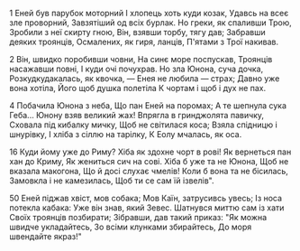 1 Еней був парубок моторний
І хлопець хоть куди козак,
Удавсь на всеє зле проворний,
Завзятіший од всіх бурлак.
Но греки, як спаливши Трою,
Зробили з неї скирту гною,
Він, взявши торбу, тягу дав;
Забравши деяких троянців,
Осмалених, як гиря, ланців,
П'ятами з Трої накивав.

2 Він, швидко поробивши човни,
На синє море поспускав,
Троянців насажавши повні,
І куди очі почухрав.
Но зла Юнона, суча дочка,
Розкудкудакалась, як квочка, —
Енея не любила — страх;
Давно уже вона хотіла,
Його щоб душка полетіла
К чортам і щоб і дух не пах.

4 Побачила Юнона з неба,
Що пан Еней на поромах;
А те шепнула сука Геба...
Юнону взяв великий жах!
Впрягла в гринджолята павичку,
Сховала під кибалку мичку,
Щоб не світилася коса;
Взяла спідницю і шнурівку,
І хліба з сіллю на тарілку,
К Еолу мчалась, як оса.

16 Куди йому уже до Риму?
Хіба як здохне чорт в рові!
Як вернеться пан хан до Криму,
Як жениться сич на сові.
Хіба б уже та не Юнона,
Щоб не вказала макогона,
Що й досі слухає чмелів!
Коли б вона та не бісилась,
Замовкла і не камезилась,
Щоб ти се сам їй ізвелів".

50 Еней піджав хвіст, мов собака;
Мов Каїн, затрусивсь увесь;
Із носа потекла кабака:
Уже він знав, який Зевес.
Шатнувся миттю сам із хати
Своїх троянців позбирати;
Зібравши, дав такий приказ:
"Як можна швидче укладайтесь,
Зо всіми клунками збирайтесь,
До моря швендайте якраз!"


